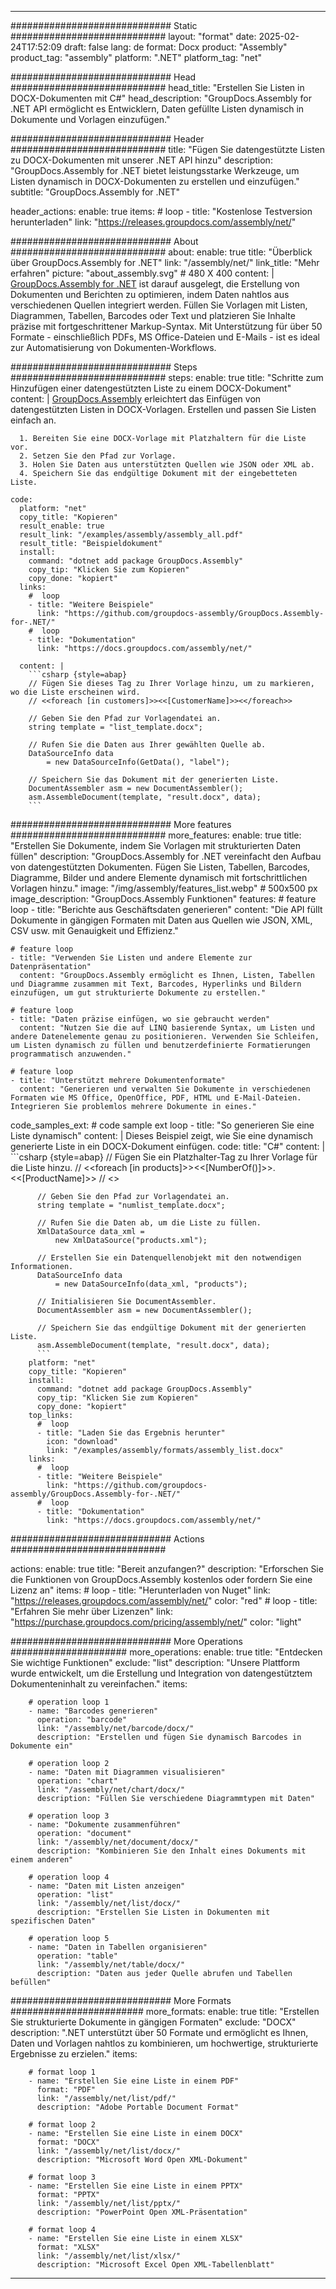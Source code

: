 



---
############################# Static ############################
layout: "format"
date:  2025-02-24T17:52:09
draft: false
lang: de
format: Docx
product: "Assembly"
product_tag: "assembly"
platform: ".NET"
platform_tag: "net"

############################# Head ############################
head_title: "Erstellen Sie Listen in DOCX-Dokumenten mit C#"
head_description: "GroupDocs.Assembly for .NET API ermöglicht es Entwicklern, Daten gefüllte Listen dynamisch in Dokumente und Vorlagen einzufügen."

############################# Header ############################
title: "Fügen Sie datengestützte Listen zu DOCX-Dokumenten mit unserer .NET API hinzu" 
description: "GroupDocs.Assembly for .NET bietet leistungsstarke Werkzeuge, um Listen dynamisch in DOCX-Dokumenten zu erstellen und einzufügen."
subtitle: "GroupDocs.Assembly for .NET" 

header_actions:
  enable: true
  items:
    #  loop
    - title: "Kostenlose Testversion herunterladen"
      link: "https://releases.groupdocs.com/assembly/net/"
      
############################# About ############################
about:
    enable: true
    title: "Überblick über GroupDocs.Assembly for .NET"
    link: "/assembly/net/"
    link_title: "Mehr erfahren"
    picture: "about_assembly.svg" # 480 X 400
    content: |
       [GroupDocs.Assembly for .NET](/assembly/net/) ist darauf ausgelegt, die Erstellung von Dokumenten und Berichten zu optimieren, indem Daten nahtlos aus verschiedenen Quellen integriert werden. Füllen Sie Vorlagen mit Listen, Diagrammen, Tabellen, Barcodes oder Text und platzieren Sie Inhalte präzise mit fortgeschrittener Markup-Syntax. Mit Unterstützung für über 50 Formate - einschließlich PDFs, MS Office-Dateien und E-Mails - ist es ideal zur Automatisierung von Dokumenten-Workflows.

############################# Steps ############################
steps:
    enable: true
    title: "Schritte zum Hinzufügen einer datengestützten Liste zu einem DOCX-Dokument"
    content: |
      [GroupDocs.Assembly](/assembly/net/) erleichtert das Einfügen von datengestützten Listen in DOCX-Vorlagen. Erstellen und passen Sie Listen einfach an.
      
      1. Bereiten Sie eine DOCX-Vorlage mit Platzhaltern für die Liste vor.
      2. Setzen Sie den Pfad zur Vorlage.
      3. Holen Sie Daten aus unterstützten Quellen wie JSON oder XML ab.
      4. Speichern Sie das endgültige Dokument mit der eingebetteten Liste.
   
    code:
      platform: "net"
      copy_title: "Kopieren"
      result_enable: true
      result_link: "/examples/assembly/assembly_all.pdf"
      result_title: "Beispieldokument"
      install:
        command: "dotnet add package GroupDocs.Assembly"
        copy_tip: "Klicken Sie zum Kopieren"
        copy_done: "kopiert"
      links:
        #  loop
        - title: "Weitere Beispiele"
          link: "https://github.com/groupdocs-assembly/GroupDocs.Assembly-for-.NET/"
        #  loop
        - title: "Dokumentation"
          link: "https://docs.groupdocs.com/assembly/net/"
          
      content: |
        ```csharp {style=abap}
        // Fügen Sie dieses Tag zu Ihrer Vorlage hinzu, um zu markieren, wo die Liste erscheinen wird.
        // <<foreach [in customers]>><<[CustomerName]>><</foreach>>

        // Geben Sie den Pfad zur Vorlagendatei an.
        string template = "list_template.docx";

        // Rufen Sie die Daten aus Ihrer gewählten Quelle ab.
        DataSourceInfo data 
            = new DataSourceInfo(GetData(), "label");

        // Speichern Sie das Dokument mit der generierten Liste.
        DocumentAssembler asm = new DocumentAssembler();
        asm.AssembleDocument(template, "result.docx", data);
        ```            

############################# More features ############################
more_features:
  enable: true
  title: "Erstellen Sie Dokumente, indem Sie Vorlagen mit strukturierten Daten füllen"
  description: "GroupDocs.Assembly for .NET vereinfacht den Aufbau von datengestützten Dokumenten. Fügen Sie Listen, Tabellen, Barcodes, Diagramme, Bilder und andere Elemente dynamisch mit fortschrittlichen Vorlagen hinzu."
  image: "/img/assembly/features_list.webp" # 500x500 px
  image_description: "GroupDocs.Assembly Funktionen"
  features:
    # feature loop
    - title: "Berichte aus Geschäftsdaten generieren"
      content: "Die API füllt Dokumente in gängigen Formaten mit Daten aus Quellen wie JSON, XML, CSV usw. mit Genauigkeit und Effizienz."

    # feature loop
    - title: "Verwenden Sie Listen und andere Elemente zur Datenpräsentation"
      content: "GroupDocs.Assembly ermöglicht es Ihnen, Listen, Tabellen und Diagramme zusammen mit Text, Barcodes, Hyperlinks und Bildern einzufügen, um gut strukturierte Dokumente zu erstellen."

    # feature loop
    - title: "Daten präzise einfügen, wo sie gebraucht werden"
      content: "Nutzen Sie die auf LINQ basierende Syntax, um Listen und andere Datenelemente genau zu positionieren. Verwenden Sie Schleifen, um Listen dynamisch zu füllen und benutzerdefinierte Formatierungen programmatisch anzuwenden."

    # feature loop
    - title: "Unterstützt mehrere Dokumentenformate"
      content: "Generieren und verwalten Sie Dokumente in verschiedenen Formaten wie MS Office, OpenOffice, PDF, HTML und E-Mail-Dateien. Integrieren Sie problemlos mehrere Dokumente in eines."
      
  code_samples_ext:
    # code sample ext loop
    - title: "So generieren Sie eine Liste dynamisch"
      content: |
        Dieses Beispiel zeigt, wie Sie eine dynamisch generierte Liste in ein DOCX-Dokument einfügen.
      code:
        title: "C#"
        content: |
          ```csharp {style=abap}
          // Fügen Sie ein Platzhalter-Tag zu Ihrer Vorlage für die Liste hinzu.
          // <<foreach [in products]>><<[NumberOf()]>>. <<[ProductName]>>
          // <</foreach>>

          // Geben Sie den Pfad zur Vorlagendatei an.
          string template = "numlist_template.docx";

          // Rufen Sie die Daten ab, um die Liste zu füllen.
          XmlDataSource data_xml =
              new XmlDataSource("products.xml");

          // Erstellen Sie ein Datenquellenobjekt mit den notwendigen Informationen.
          DataSourceInfo data 
              = new DataSourceInfo(data_xml, "products");

          // Initialisieren Sie DocumentAssembler.
          DocumentAssembler asm = new DocumentAssembler();

          // Speichern Sie das endgültige Dokument mit der generierten Liste.
          asm.AssembleDocument(template, "result.docx", data);
          ```
        platform: "net"
        copy_title: "Kopieren"
        install:
          command: "dotnet add package GroupDocs.Assembly"
          copy_tip: "Klicken Sie zum Kopieren"
          copy_done: "kopiert"
        top_links:
          #  loop
          - title: "Laden Sie das Ergebnis herunter"
            icon: "download"
            link: "/examples/assembly/formats/assembly_list.docx"
        links:
          #  loop
          - title: "Weitere Beispiele"
            link: "https://github.com/groupdocs-assembly/GroupDocs.Assembly-for-.NET/"
          #  loop
          - title: "Dokumentation"
            link: "https://docs.groupdocs.com/assembly/net/"
            

            


############################# Actions ############################

actions:
  enable: true
  title: "Bereit anzufangen?"
  description: "Erforschen Sie die Funktionen von GroupDocs.Assembly kostenlos oder fordern Sie eine Lizenz an"
  items:
    #  loop
    - title: "Herunterladen von Nuget"
      link: "https://releases.groupdocs.com/assembly/net/"
      color: "red"
        #  loop
    - title: "Erfahren Sie mehr über Lizenzen"
      link: "https://purchase.groupdocs.com/pricing/assembly/net/"
      color: "light"


############################# More Operations #####################
more_operations:
    enable: true
    title: "Entdecken Sie wichtige Funktionen"
    exclude: "list"
    description: "Unsere Plattform wurde entwickelt, um die Erstellung und Integration von datengestütztem Dokumenteninhalt zu vereinfachen."
    items: 
          
        # operation loop 1
        - name: "Barcodes generieren"
          operation: "barcode"
          link: "/assembly/net/barcode/docx/"
          description: "Erstellen und fügen Sie dynamisch Barcodes in Dokumente ein"

        # operation loop 2
        - name: "Daten mit Diagrammen visualisieren"
          operation: "chart"
          link: "/assembly/net/chart/docx/"
          description: "Füllen Sie verschiedene Diagrammtypen mit Daten"

        # operation loop 3
        - name: "Dokumente zusammenführen"
          operation: "document"
          link: "/assembly/net/document/docx/"
          description: "Kombinieren Sie den Inhalt eines Dokuments mit einem anderen"

        # operation loop 4
        - name: "Daten mit Listen anzeigen"
          operation: "list"
          link: "/assembly/net/list/docx/"
          description: "Erstellen Sie Listen in Dokumenten mit spezifischen Daten"

        # operation loop 5
        - name: "Daten in Tabellen organisieren"
          operation: "table"
          link: "/assembly/net/table/docx/"
          description: "Daten aus jeder Quelle abrufen und Tabellen befüllen"
         
          
############################# More Formats ########################
more_formats:
    enable: true
    title: "Erstellen Sie strukturierte Dokumente in gängigen Formaten"
    exclude: "DOCX"
    description: ".NET unterstützt über 50 Formate und ermöglicht es Ihnen, Daten und Vorlagen nahtlos zu kombinieren, um hochwertige, strukturierte Ergebnisse zu erzielen."
    items: 
          
        # format loop 1
        - name: "Erstellen Sie eine Liste in einem PDF"
          format: "PDF"
          link: "/assembly/net/list/pdf/"
          description: "Adobe Portable Document Format"
          
        # format loop 2
        - name: "Erstellen Sie eine Liste in einem DOCX"
          format: "DOCX"
          link: "/assembly/net/list/docx/"
          description: "Microsoft Word Open XML-Dokument"
          
        # format loop 3
        - name: "Erstellen Sie eine Liste in einem PPTX"
          format: "PPTX"
          link: "/assembly/net/list/pptx/"
          description: "PowerPoint Open XML-Präsentation"
          
        # format loop 4
        - name: "Erstellen Sie eine Liste in einem XLSX"
          format: "XLSX"
          link: "/assembly/net/list/xlsx/"
          description: "Microsoft Excel Open XML-Tabellenblatt"


          

---